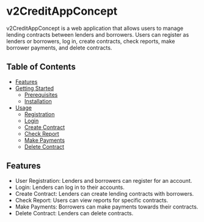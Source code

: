 # v2CreditAppConcept

v2CreditAppConcept is a web application that allows users to manage lending contracts between lenders and borrowers. Users can register as lenders or borrowers, log in, create contracts, check reports, make borrower payments, and delete contracts.

## Table of Contents

- [Features](#features)
- [Getting Started](#getting-started)
  - [Prerequisites](#prerequisites)
  - [Installation](#installation)
- [Usage](#usage)
  - [Registration](#registration)
  - [Login](#login)
  - [Create Contract](#create-contract)
  - [Check Report](#check-report)
  - [Make Payments](#make-payments)
  - [Delete Contract](#delete-contract)

## Features

- User Registration: Lenders and borrowers can register for an account.
- Login: Lenders can log in to their accounts.
- Create Contract: Lenders can create lending contracts with borrowers.
- Check Report: Users can view reports for specific contracts.
- Make Payments: Borrowers can make payments towards their contracts.
- Delete Contract: Lenders can delete contracts.

